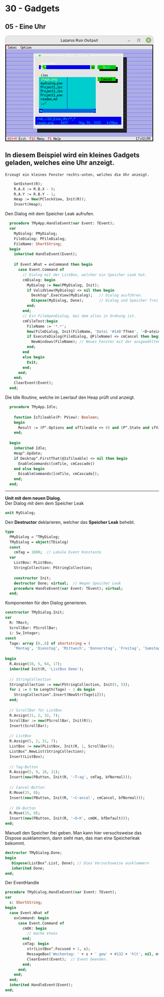 # 30 - Gadgets
## 05 - Eine Uhr

![image.png](image.png)

In diesem Beispiel wird ein kleines Gadgets geladen, welches eine <b>Uhr</b> anzeigt.
---
    Erzeugt ein kleines Fenster rechts-unten, welches die Uhr anzeigt.

```pascal
    GetExtent(R);
    R.A.X := R.B.X - 9;
    R.A.Y := R.B.Y - 1;
    Heap := New(PClockView, Init(R));
    Insert(Heap); 
```

Den Dialog mit dem Speicher Leak aufrufen.

```pascal
  procedure TMyApp.HandleEvent(var Event: TEvent);
  var
    MyDialog: PMyDialog;
    FileDialog: PFileDialog;
    FileName: ShortString;
  begin
    inherited HandleEvent(Event);

    if Event.What = evCommand then begin
      case Event.Command of
        // Dialog mit der ListBox, welcher ein Speicher Leak hat.
        cmDialog: begin
          MyDialog := New(PMyDialog, Init);
          if ValidView(MyDialog) <> nil then begin
            Desktop^.ExecView(MyDialog);   // Dialog ausführen.
            Dispose(MyDialog, Done);       // Dialog und Speicher frei geben.
          end;
        end;
        // Ein FileOpenDialog, bei dem alles in Ordnung ist.
        cmFileTest:begin
          FileName := '*.*';
          New(FileDialog, Init(FileName, 'Datei '#148'ffnen', '~D~ateiname', fdOpenButton, 1));
          if ExecuteDialog(FileDialog, @FileName) <> cmCancel then begin
            NewWindows(FileName); // Neues Fenster mit der ausgewählten Datei.
          end;
        end
        else begin
          Exit;
        end;
      end;
    end;
    ClearEvent(Event);
  end;
```

Die Idle Routine, welche im Leerlauf den Heap prüft und anzeigt.

```pascal
  procedure TMyApp.Idle;

    function IsTileable(P: PView): Boolean;
    begin
      Result := (P^.Options and ofTileable <> 0) and (P^.State and sfVisible <> 0);
    end;

  begin
    inherited Idle;
    Heap^.Update;
    if Desktop^.FirstThat(@IsTileable) <> nil then begin
      EnableCommands([cmTile, cmCascade])
    end else begin
      DisableCommands([cmTile, cmCascade]);
    end;
  end;
```

---
<b>Unit mit dem neuen Dialog.</b>
<br>
Der Dialog mit dem dem Speicher Leak

```pascal
unit MyDialog;

```

Den <b>Destructor</b> deklarieren, welcher das <b>Speicher Leak</b> behebt.

```pascal
type
  PMyDialog = ^TMyDialog;
  TMyDialog = object(TDialog)
  const
    cmTag = 1000;  // Lokale Event Konstante
  var
    ListBox: PListBox;
    StringCollection: PStringCollection;

    constructor Init;
    destructor Done; virtual;  // Wegen Speicher Leak
    procedure HandleEvent(var Event: TEvent); virtual;
  end;

```

Komponenten für den Dialog generieren.

```pascal
constructor TMyDialog.Init;
var
  R: TRect;
  ScrollBar: PScrollBar;
  i: Sw_Integer;
const
  Tage: array [0..6] of shortstring = (
    'Montag', 'Dienstag', 'Mittwoch', 'Donnerstag', 'Freitag', 'Samstag', 'Sonntag');

begin
  R.Assign(10, 5, 64, 17);
  inherited Init(R, 'ListBox Demo');

  // StringCollection
  StringCollection := new(PStringCollection, Init(5, 5));
  for i := 0 to Length(Tage) - 1 do begin
    StringCollection^.Insert(NewStr(Tage[i]));
  end;

  // ScrollBar für ListBox
  R.Assign(31, 2, 32, 7);
  ScrollBar := new(PScrollBar, Init(R));
  Insert(ScrollBar);

  // ListBox
  R.Assign(5, 2, 31, 7);
  ListBox := new(PListBox, Init(R, 1, ScrollBar));
  ListBox^.NewList(StringCollection);
  Insert(ListBox);

  // Tag-Button
  R.Assign(5, 9, 18, 11);
  Insert(new(PButton, Init(R, '~T~ag', cmTag, bfNormal)));

  // Cancel-Button
  R.Move(15, 0);
  Insert(new(PButton, Init(R, '~C~ancel', cmCancel, bfNormal)));

  // Ok-Button
  R.Move(15, 0);
  Insert(new(PButton, Init(R, '~O~K', cmOK, bfDefault)));
end;

```

Manuell den Speicher frei geben.
Man kann hier versuchsweise das Dispose ausklammern, dann sieht man,
das man eine Speicherleak bekommt.

```pascal
destructor TMyDialog.Done;
begin
   Dispose(ListBox^.List, Done); // Dies Versuchsweise ausklammern
   inherited Done;
end;

```

Der EventHandle

```pascal
procedure TMyDialog.HandleEvent(var Event: TEvent);
var
  s: ShortString;
begin
  case Event.What of
    evCommand: begin
      case Event.Command of
        cmOK: begin
          // mache etwas
        end;
        cmTag: begin
          str(ListBox^.Focused + 1, s);
          MessageBox('Wochentag: ' + s + ' gew' + #132 + 'hlt', nil, mfOKButton);
          ClearEvent(Event);  // Event beenden.
        end;
      end;
    end;
  end;
  inherited HandleEvent(Event);
end;

```


